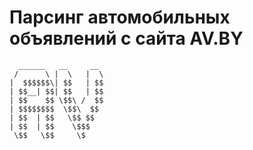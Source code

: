 # Парсинг автомобильных объявлений с сайта AV.BY

```
  ______   __     __ 
 /      \ |  \   |  \
|  $$$$$$\| $$   | $$
| $$__| $$| $$   | $$
| $$    $$ \$$\ /  $$
| $$$$$$$$  \$$\  $$
| $$  | $$   \$$ $$
| $$  | $$    \$$$
 \$$   \$$     \$
```

